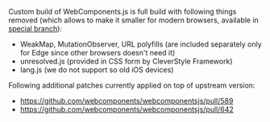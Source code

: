 Custom build of WebComponents.js is full build with following things removed (which allows to make it smaller for modern browsers, available in [special branch](https://github.com/nazar-pc/webcomponentsjs/tree/for-modern-browsers)):
* WeakMap, MutationObserver, URL polyfills (are included separately only for Edge since other browsers doesn't need it)
* unresolved.js (provided in CSS form by CleverStyle Framework)
* lang.js (we do not support so old iOS devices)

Following additional patches currently applied on top of upstream version:
* https://github.com/webcomponents/webcomponentsjs/pull/589
* https://github.com/webcomponents/webcomponentsjs/pull/642
